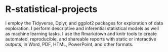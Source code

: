 # R-statistical-projects
I employ the Tidyverse, Dplyr, and ggplot2 packages for exploration of data exploration. I perform descriptive and inferential statistical models as well as machine learning tasks. I use the Rmarkdown and knitr tools to create automated, reproducible, and shareable reports with static or interactive outputs, in Word, PDF, HTML, PowerPoint, and other formats.
